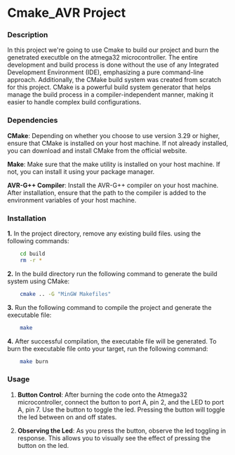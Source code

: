 # Cmake_AVR Project
### Description

In this project we're going to use Cmake to build our project and burn the genetrated executble on the atmega32 microcontroller. The entire development and build process is done without the use of any Integrated Development Environment (IDE), emphasizing a pure command-line approach. Additionally, the CMake build system was created from scratch for this project. CMake is a powerful build system generator that helps manage the build process in a compiler-independent manner, making it easier to handle complex build configurations.

### Dependencies
**CMake**: Depending on whether you choose to use version 3.29 or higher, ensure that CMake is installed on your host machine. If not already installed, you can download and install CMake from the official website.

**Make**: Make sure that the make utility is installed on your host machine. If not, you can install it using your package manager.

**AVR-G++ Compiler**: Install the AVR-G++ compiler on your host machine. After installation, ensure that the path to the compiler is added to the environment variables of your host machine.

### Installation
**1.** In the project directory, remove any existing build files.
using the following commands:
```bash
    cd build
    rm -r *
```
**2.** In the build directory run the following command to generate the build system using CMake:
```bash
    cmake .. -G "MinGW Makefiles"
```
**3.** Run the following command to compile the project and generate the executable file:

```bash
    make
```
**4.** After successful compilation, the executable file will be generated. To burn the executable file onto your target, run the following command:
```bash
    make burn

```

### Usage
1. **Button Control**: After burning the code onto the Atmega32 microcontroller, connect the button to port A, pin 2, and the LED to port A, pin 7. Use the button to toggle the led. Pressing the button will toggle the led between on and off states.

2. **Observing the Led**: As you press the button, observe the led toggling in response. This allows you to visually see the effect of pressing the button on the led.